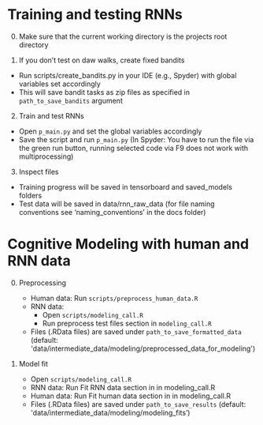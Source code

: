 # Training and testing RNNs
0.	Make sure that the current working directory is the projects root directory
   
1.	If you don’t test on daw walks, create fixed bandits
  * Run scripts/create_bandits.py in your IDE (e.g., Spyder) with global variables set accordingly 
  * This will save bandit tasks as zip files as specified in `path_to_save_bandits` argument

2. Train and test RNNs
* Open `p_main.py` and set the global variables accordingly
* Save the script and run `p_main.py` (In Spyder: You have to run the file via the green run button, running selected code via F9 does not work with multiprocessing)

3. Inspect files
* Training progress will be saved in tensorboard and saved_models folders
* Test data will be saved in data/rnn_raw_data (for file naming conventions see ‘naming_conventions’ in the docs folder)

# Cognitive Modeling with human and RNN data
0.	Preprocessing
    * Human data: Run `scripts/preprocess_human_data.R` 
    * RNN data:
        * Open `scripts/modeling_call.R`
        * Run preprocess test files section in `modeling_call.R`
    * Files (.RData files) are saved under `path_to_save_formatted_data` (default: 'data/intermediate_data/modeling/preprocessed_data_for_modeling')
   
 1. Model fit
    *  Open `scripts/modeling_call.R`
    *  RNN data: Run Fit RNN data section in in modeling_call.R
    *  Human data: Run Fit human data section in in modeling_call.R
    *  Files (.RData files) are saved under `path_to_save_results` (default: 'data/intermediate_data/modeling/modeling_fits’)
    

